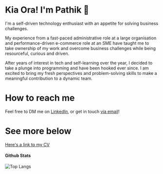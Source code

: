 # Kia Ora! I'm Pathik 👋
I'm a self-driven technology enthusiast with an appetite for solving business challenges. 

My experience from a fast-paced administrative role at a large organisation and performance-driven e-commerce role at an SME have taught me to take ownership of my work and overcome business challenges while being resourceful, curious and driven. 

After years of interest in tech and self-learning over the year, I decided to take a plunge into programming and have been hooked ever since. I am excited to bring my fresh perspectives and problem-solving skills to make a meaningful contribution to a dynamic team.

# How to reach me
Feel free to DM me on [LinkedIn](https://www.linkedin.com/in/pathik-modi/), or get in touch [via email](mailto:modipathik95@gmail.com)! 

# See more below
[Here's a link to my CV](https://github.com/pathik-modi/pathik-modi/files/13724141/CV2023.pdf)

#### Github Stats
![Top Langs](https://github-readme-stats.vercel.app/api/top-langs/?username=pathik-modi&layout=compact&theme=dark) 

